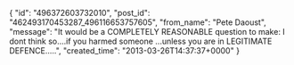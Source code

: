  {
   "id": "496372603732010",
   "post_id": "462493170453287_496116653757605",
   "from_name": "Pete Daoust",
   "message": "It would be a COMPLETELY REASONABLE question to make: I dont think so....if you harmed someone ...unless you are in LEGITIMATE DEFENCE.....",
   "created_time": "2013-03-26T14:37:37+0000"
 }
